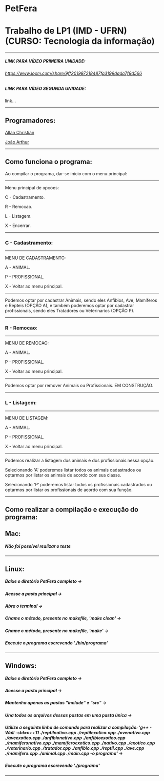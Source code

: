 # PetFera

# Trabalho de LP1 (IMD - UFRN) (CURSO: Tecnologia da informação)

---------

##### *LINK PARA VÍDEO PRIMEIRA UNIDADE:*
###### https://www.loom.com/share/9ff201997218487fa3199dada7f9d566

##### *LINK PARA VÍDEO SEGUNDA UNIDADE:*
link...

--------

## Programadores:
[Allan Christian](http://github.com/allancdg/)

[João Arthur](http://github.com/joaoarthur98/)

---------

## Como funciona o programa:


Ao compilar o programa, dar-se inicio com o menu principal:

---

Menu principal de opcoes:

C - Cadastramento.

R - Remocao.

L - Listagem.

X - Encerrar.

---

### C - Cadastramento:

---

MENU DE CADASTRAMENTO:

A - ANIMAL.

P - PROFISSIONAL.

X - Voltar ao menu principal.

---

Podemos optar por cadastrar Animais, sendo eles Anfibios, Ave, Mamiferos e Repteis (OPÇÃO A), e também poderemos optar por cadastrar profissionais, sendo eles Tratadores ou Veterinarios (OPÇÃO P).

---

### R - Remocao:

---

MENU DE REMOCAO:

A - ANIMAL.

P - PROFISSIONAL.

X - Voltar ao menu principal.

---

Podemos optar por remover Animais ou Profissionais. EM CONSTRUÇÃO.

---

### L - Listagem:

---

MENU DE LISTAGEM:

A - ANIMAL.

P - PROFISSIONAL.

X - Voltar ao menu principal.

---

Podemos realizar a listagem dos animais e dos profissionais nessa opção. 

Selecionando 'A' poderemos listar todos os animais cadastrados ou optarmos por listar os animais de acordo com sua classe.

Selecionando 'P' poderemos listar todos os profissionais cadastrados ou optarmos por listar os profissionais de acordo com sua função.

---

## Como realizar a compilação e execução do programa:

## Mac:

##### *Não foi possível realizar o teste*

---

## Linux: 

##### Baixe o diretório PetFera completo → 

##### Acesse a pasta principal →

##### Abra o terminal →

##### Chame o método, presente no makefile, 'make clean' →

##### Chame o método, presente no makefile, 'make' →

##### Execute o programa escrevendo './bin/programa'

---

## Windows:

##### Baixe o diretório PetFera completo → 

##### Acesse a pasta principal →

##### Mantenha apenas as pastas "include" e "src" → 

##### Una todos os arquivos dessas pastas em uma pasta única →

##### Utilize a seguinte linha de comando para realizar a compilação: 'g++ -Wall -std=c++11 ./reptilnativo.cpp ./reptilexotico.cpp ./avenativo.cpp ./aveexotico.cpp ./anfibionativo.cpp ./anfibioexotico.cpp ./mamiferonativo.cpp ./mamiferoexotico.cpp ./nativo.cpp ./exotico.cpp ./veterinario.cpp ./tratador.cpp ./anfibio.cpp ./reptil.cpp ./ave.cpp ./mamifero.cpp ./animal.cpp ./main.cpp -o programa' →

##### Execute o programa escrevendo './programa'

---
